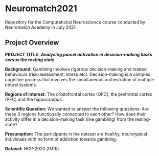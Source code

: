 # Neuromatch2021
Repository for the Computational Neuroscience course conducted by Neuromatch Academy in July 2021.

## Project Overview

**PROJECT TITLE:** **_Analysing parcel activation in decision-making tasks versus the resting state_**

**Background:** Gambling involves rigorous decision-making and related behaviours (risk-assessment, stress etc). Decision-making is a complex cognitive process that involves the simultaneous orchestration of multiple neural systems. 

**Regions of interest:** The orbitofrontal cortex (OFC), the prefrontal cortex (PFC) and the hippocampus.

**Scientific Question:** We wanted to answer the following questions:
Are these 3 regions functionally connected to each other?
How does their activity differ in a decision-making task (like gambling) from the resting-state?

**Presumption:** The participants in the dataset are healthy, neurotypical individuals with no form of addiction towards gambling.

**Dataset:** HCP-2020 (fMRI)
